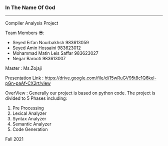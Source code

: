 ### In The Name Of God
***
Compiler Analysis Project 

Team Members 😎:
* Seyed Erfan Nourbakhsh 983613059
* Seyed Amin Hossaini 983623012
* Mohammad Matin Leis Saffar 983623027
* Negar Barooti 983613007

Master : Ms.Zojaji

Presentation Link : https://drive.google.com/file/d/15wRuGV95t8c1Q6kel-pGn-paAf-CX2rt/view

OverView : Generally our project is based on python code.
The project is divided to 5 Phases including:
1. Pre Processing
2. Lexical Analyzer
3. Syntax Analyzer
4. Semantic Analyzer
5. Code Generation

Fall 2021
